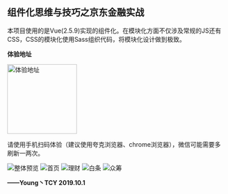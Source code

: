 ## 组件化思维与技巧之京东金融实战

本项目使用的是Vue(2.5.9)实现的组件化。在模块化方面不仅涉及常规的JS还有CSS，CSS的模块化使用Sass组织代码，将模块化设计做到极致。

**体验地址**

<img src="./static/preview.png" alt="体验地址" width="160" height="160">

请使用手机扫码体验（建议使用夸克浏览器、chrome浏览器），微信可能需要多刷新一两次。

<img src="./static/整体预览.gif" alt="整体预览" >

<img src="./static/首页.gif" alt="首页" >

<img src="./static/理财.gif" alt="理财" >

<img src="./static/白条.gif" alt="白条" >

<img src="./static/众筹.gif" alt="众筹" >

**——Young丶TCY 2019.10.1**


